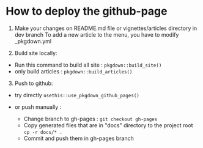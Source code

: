 # How to deploy the github-page

1. Make your changes on README.md file or vignettes/articles directory in dev branch 
To add a new article to the menu, you have to modify _pkgdown.yml
   
2. Build site locally: 

- Run this command to build all site : ```pkgdown::build_site()```
- only build articles : ```pkgdown::build_articles()```

3. Push to github:  

- try directly ```usethis::use_pkgdown_github_pages()```
- or push manually : 
  
  - Change branch to gh-pages : ```git checkout gh-pages```  
  - Copy generated files that are in "docs" directory to the project root ```cp -r docs/* .```  
  - Commit and push them in gh-pages branch